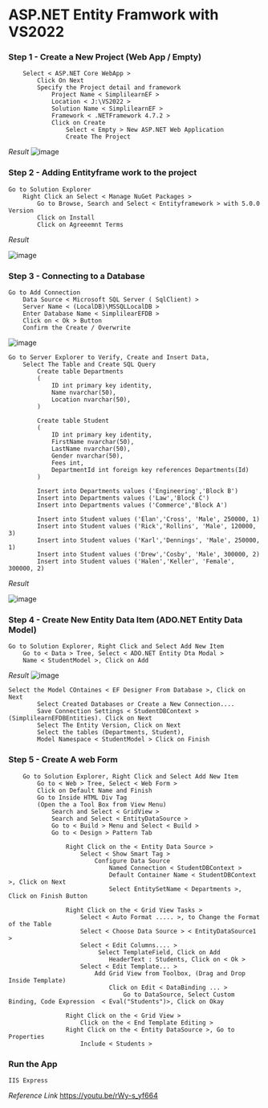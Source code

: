 # ASP.NET Entity Framwork with VS2022

### Step 1 - Create a New Project (Web App / Empty) ###
```
	Select < ASP.NET Core WebApp >
		Click On Next
		Specify the Project detail and framework
			Project Name < SimplilearnEF >
			Location < J:\VS2022 >
			Solution Name < SimplilearnEF >
			Framework < .NETFramework 4.7.2 >
			Click on Create
				Select < Empty > New ASP.NET Web Application
				Create The Project 
```
_Result_
![image](https://user-images.githubusercontent.com/111234771/199956920-7bdb4d19-069e-4e5e-ac09-6e0ec78c06fc.png)

### Step 2 - Adding Entityframe work to the project ###
```
Go to Solution Explorer
	Right Click an Select < Manage NuGet Packages >
		Go to Browse, Search and Select < Entityframework > with 5.0.0 Version
		Click on Install
		Click on Agreeemnt Terms

```
_Result_

![image](https://user-images.githubusercontent.com/111234771/199929315-7249195b-80eb-466e-8435-0db6e7825452.png)

### Step 3 - Connecting to a Database ###
```
Go to Add Connection 
	Data Source < Microsoft SQL Server ( SqlClient) >
	Server Name < (LocalDB)\MSSQLLocalDB >
	Enter Database Name < SimplilearEFDB >
	Click on < Ok > Button
	Confirm the Create / Overwrite
```
![image](https://user-images.githubusercontent.com/111234771/199949304-7e1e0482-5857-40be-901b-3f00000d4c8e.png)

```
Go to Server Explorer to Verify, Create and Insert Data, 
	Select The Table and Create SQL Query
		Create table Departments
		(
			ID int primary key identity,
			Name nvarchar(50),
			Location nvarchar(50),
		)

		Create table Student
		(
			ID int primary key identity,
			FirstName nvarchar(50),
			LastName nvarchar(50),
			Gender nvarchar(50),
			Fees int,
			DepartmentId int foreign key references Departments(Id)
		)

		Insert into Departments values ('Engineering','Block B')
		Insert into Departments values ('Law','Block C')
		Insert into Departments values ('Commerce','Block A')

		Insert into Student values ('Elan','Cross', 'Male', 250000, 1)
		Insert into Student values ('Rick','Rollins', 'Male', 120000, 3)
		Insert into Student values ('Karl','Dennings', 'Male', 250000, 1)
		Insert into Student values ('Drew','Cosby', 'Male', 300000, 2)
		Insert into Student values ('Halen','Keller', 'Female', 300000, 2)
```
_Result_

![image](https://user-images.githubusercontent.com/111234771/199949739-b1969745-29aa-43b9-b9bd-7d69d3d7a49d.png)


### Step 4 - Create New Entity Data Item (ADO.NET Entity Data Model) ###
```
Go to Solution Explorer, Right Click and Select Add New Item
	Go to < Data > Tree, Select < ADO.NET Entity Dta Modal >
	Name < StudentModel >, Click on Add
```
_Result_
![image](https://user-images.githubusercontent.com/111234771/199958792-e970ec5c-5aa7-4165-9edb-1607f2c60695.png)

```
Select the Model COntaines < EF Designer From Database >, Click on Next
		Select Created Databases or Create a New Connection....
		Save Connection Settings < StudentDBContext > (SimplilearnEFDBEntities). Click on Next
		Select The Entity Version, Click on Next
		Select the tables (Departments, Student), 
		Model Namespace < StudentModel > Click on Finish
```

### Step 5 - Create A web Form ###
```
	Go to Solution Explorer, Right Click and Select Add New Item
		Go to < Web > Tree, Select < Web Form >
		Click on Default Name and Finish
		Go to Inside HTML Div Tag
		(Open the a Tool Box from View Menu)
			Search and Select < GridView >
			Search and Select < EntityDataSource >
			Go to < Build > Menu and Select < Build >
			Go to < Design > Pattern Tab
```
```			
				Right Click on the < Entity Data Source > 
					Select < Show Smart Tag >
						Configure Data Source 
							Named Connection < StudentDBContext >
							Default Container Name < StudentDBContext >, Click on Next
							Select EntitySetName < Departments >, Click on Finish Button
```
```
				Right Click on the < Grid View Tasks >
					Select < Auto Format ..... >, to Change the Format of the Table
					Select < Choose Data Source > < EntityDataSource1 >
					Select < Edit Columns.... >
						 Select TemplateField, Click on Add
						 	HeaderText : Students, Click on < Ok >
					Select < Edit Template... >
						Add Grid View from Toolbox, (Drag and Drop Inside Template)
							Click on Edit < DataBinding ... >
								Go to DataSource, Select Custom Binding, Code Expression  < Eval("Students")>, Click on Okay
```
```
				Right Click on the < Grid View >
					Click on the < End Template Editing >
				Right Click on the < Entity DataSource >, Go to Properties
					Include < Students >
```
### Run the App ###
	IIS Express


_Reference Link_
https://youtu.be/rWy-s_yf664
